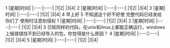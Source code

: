 
1 |星期|时间|
    |:---:|:---:|
    |1|2|
    |3|4|
2 |星期|时间|
    |:---:|:---:|
    |1|2|
    |3|4|
3 |星期|时间|
    |:---:|:---:|
    |1|2|
    |3|4|
4 早上好
5 不知道这个好不好使 完整代码已经发给你们了
    使用时注意别侵权
1 |星期|时间|
    |:---:|:---:|
    |1|2|
    |3|4|
2 |星期|时间|
    |:---:|:---:|
    |1|2|
    |3|4|
3 已知同样的代码，在unix和linux上都能正确运行，windows上报错错找不到已经导入的包，你觉得是什么原因？
4 |星期|时间|
    |:---:|:---:|
    |1|2|
    |3|4|
5 |星期|时间|
    |:---:|:---:|
    |1|2|
    |3|4|